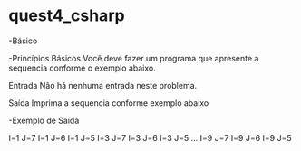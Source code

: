# quest4_csharp
-Básico

-Princípios Básicos
Você deve fazer um programa que apresente a sequencia conforme o exemplo abaixo.


Entrada
Não há nenhuma entrada neste problema.


Saída
Imprima a sequencia conforme exemplo abaixo

-Exemplo de Saída
 	
I=1 J=7
I=1 J=6
I=1 J=5
I=3 J=7
I=3 J=6
I=3 J=5
...
I=9 J=7
I=9 J=6
I=9 J=5
